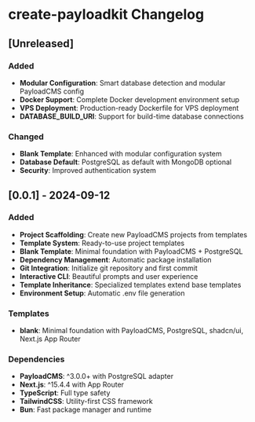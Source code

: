 # create-payloadkit Changelog

## [Unreleased]

### Added
- **Modular Configuration**: Smart database detection and modular PayloadCMS config
- **Docker Support**: Complete Docker development environment setup
- **VPS Deployment**: Production-ready Dockerfile for VPS deployment
- **DATABASE_BUILD_URI**: Support for build-time database connections

### Changed
- **Blank Template**: Enhanced with modular configuration system
- **Database Default**: PostgreSQL as default with MongoDB optional
- **Security**: Improved authentication system

## [0.0.1] - 2024-09-12

### Added
- **Project Scaffolding**: Create new PayloadCMS projects from templates
- **Template System**: Ready-to-use project templates
- **Blank Template**: Minimal foundation with PayloadCMS + PostgreSQL
- **Dependency Management**: Automatic package installation
- **Git Integration**: Initialize git repository and first commit
- **Interactive CLI**: Beautiful prompts and user experience
- **Template Inheritance**: Specialized templates extend base templates
- **Environment Setup**: Automatic .env file generation

### Templates
- **blank**: Minimal foundation with PayloadCMS, PostgreSQL, shadcn/ui, Next.js App Router

### Dependencies
- **PayloadCMS**: ^3.0.0+ with PostgreSQL adapter
- **Next.js**: ^15.4.4 with App Router
- **TypeScript**: Full type safety
- **TailwindCSS**: Utility-first CSS framework
- **Bun**: Fast package manager and runtime